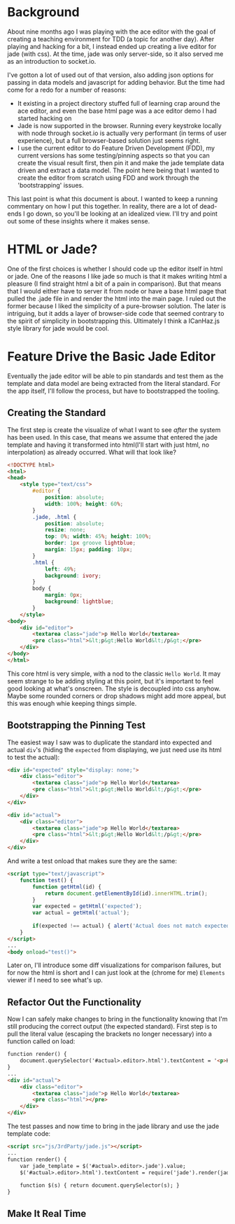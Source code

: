 # Background
About nine months ago I was playing with the ace editor with the goal of creating a teaching environment for TDD (a topic for another day). After playing and hacking for a bit, I instead ended up creating a live editor for jade (with css). At the time, jade was only server-side, so it also served me as an introduction to socket.io.

I've gotton a lot of used out of that version, also adding json options for passing in data models and javascript for adding behavior. But the time had come for a redo for a number of reasons:

* It existing in a project directory stuffed full of learning crap around the ace editor, and even the base html page was a ace editor demo I had started hacking on
* Jade is now supported in the browser. Running every keystroke locally with node through socket.io is actually very performant (in terms of user experience), but a full browser-based solution just seems right.
* I use the current editor to do Feature Driven Development (FDD), my current versions has some testing/pinning aspects so that you can create the visual result first, then pin it and make the jade template data driven and extract a data model. The point here being that I wanted to create the editor from scratch using FDD and work through the 'bootstrapping' issues.

This last point is what this document is about. I wanted to keep a running commentary on how I put this together. In reality, there are a lot of dead-ends I go down, so you'll be looking at an idealized view. I'll try and point out some of these insights where it makes sense.

# HTML or Jade?
One of the first choices is whether I should code up the editor itself in html or jade. One of the reasons I like jade so much is that it makes writing html a pleasure (I find straight html a bit of a pain in comparison). But that means that I would either have to server it from node or have a base html page that pulled the .jade file in and render the html into the main page. I ruled out the former because I liked the simplicity of a pure-browser solution. The later is intriguing, but it adds a layer of browser-side code that seemed contrary to the spirit of simplicity in bootstrapping this. Ultimately I think a ICanHaz.js style library for jade would be cool.

# Feature Drive the Basic Jade Editor
Eventually the jade editor will be able to pin standards and test them as the template and data model are being extracted from the literal standard. For the app itself, I'll follow the process, but have to bootstrapped the tooling.

## Creating the Standard
The first step is create the visualize of what I want to see _after_ the system has been used. In this case, that means we assume that entered the jade template and having it transformed into html(I'll start with just html, no interpolation) as already occurred. What will that look like?

```html
<!DOCTYPE html>
<html>
<head>
    <style type="text/css">
        #editor {
            position: absolute;
            width: 100%; height: 60%;
        }
        .jade, .html {
            position: absolute;
            resize: none;
            top: 0%; width: 45%; height: 100%;
            border: 1px groove lightblue;
            margin: 15px; padding: 10px;
        }
        .html {
            left: 49%;
            background: ivory;
        }
        body {
            margin: 0px;
            background: lightblue;
        }
    </style>
<body>
    <div id="editor">
        <textarea class="jade">p Hello World</textarea>
        <pre class="html">&lt;p&gt;Hello World&lt;/p&gt;</pre>
    </div>
</body>
</html>
```

This core html is very simple, with a nod to the classic `Hello World`. It may seem strange to be adding styling at this point, but it's important to feel good looking at what's onscreen. The style is decoupled into css anyhow. Maybe some rounded corners or drop shadows might add more appeal, but this was enough whie keeping things simple.

## Bootstrapping the Pinning Test
The easiest way I saw was to duplicate the standard into expected and actual `div`'s (hiding the `expected` from displaying, we just need use its html to test the actual):

```html
<div id="expected" style="display: none;">
    <div class="editor">
        <textarea class="jade">p Hello World</textarea>
        <pre class="html">&lt;p&gt;Hello World&lt;/p&gt;</pre>
    </div>
</div>

<div id="actual">
    <div class="editor">
        <textarea class="jade">p Hello World</textarea>
        <pre class="html">&lt;p&gt;Hello World&lt;/p&gt;</pre>
    </div>
</div>
```

And write a test onload that makes sure they are the same:

```html
<script type="text/javascript">
    function test() {
        function getHtml(id) {
            return document.getElementById(id).innerHTML.trim();
        }
        var expected = getHtml('expected');
        var actual = getHtml('actual');
        
        if(expected !== actual) { alert('Actual does not match expected standard') }
    }
</script>
...
<body onload="test()">
```

Later on, I'll introduce some diff visualizations for comparison failures, but for now the html is short and I can just look at the (chrome for me) `Elements` viewer if I need to see what's up.

## Refactor Out the Functionality
Now I can safely make changes to bring in the functionality knowing that I'm still producing the correct output (the expected standard). First step is to pull the literal value (escaping the brackets no longer necessary) into a function called on load:

```html
function render() {
    document.querySelector('#actual>.editor>.html').textContent = '<p>Hello World</p>';
}
...
<div id="actual">
    <div class="editor">
        <textarea class="jade">p Hello World</textarea>
        <pre class="html"></pre>
    </div>
</div>
```

The test passes and now time to bring in the jade library and use the jade template code:

```html
<script src="js/3rdParty/jade.js"></script>
...
function render() {         
    var jade_template = $('#actual>.editor>.jade').value;
    $('#actual>.editor>.html').textContent = require('jade').render(jade_template);
    
    function $(s) { return document.querySelector(s); }
}
```

## Make It Real Time
